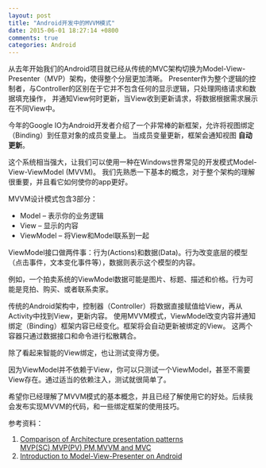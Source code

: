 ```yaml
---
layout: post
title: "Android开发中的MVVM模式"
date: 2015-06-01 18:27:14 +0800
comments: true
categories: Android
---
```


从去年开始我们的Android项目就已经从传统的MVC架构切换为Model-View-Presenter（MVP）架构，使得整个分层更加清晰。
Presenter作为整个逻辑的控制者，与Controller的区别在于它并不包含任何的显示逻辑，只处理网络请求和数据填充操作，
并通知View何时更新，当View收到更新请求，将数据根据需求展示在不同View中。

今年的Google IO为Android开发者介绍了一个非常棒的新框架，允许将视图绑定（Binding）到任意对象的成员变量上。
当成员变量更新，框架会通知视图 **自动更新**。

这个系统相当强大，让我们可以使用一种在Windows世界常见的开发模式Model-View-ViewModel (MVVM)。
我们先熟悉一下基本的概念，对于整个架构的理解很重要，并且看它如何使你的app更好。

MVVM设计模式包含3部分：

* Model – 表示你的业务逻辑
* View – 显示的内容
* ViewModel – 将View和Model联系到一起

ViewModel接口做两件事：行为(Actions)和数据(Data)。行为改变底层的模型（点击事件，文本变化事件等），数据则表示这个模型的内容。

例如，一个拍卖系统的ViewModel数据可能是图片、标题、描述和价格。行为可能是竞拍、购买、或者联系卖家。

传统的Android架构中，控制器（Controller）将数据直接赋值给View，再从Activity中找到View，更新内容。
使用MVVM模式，ViewModel改变内容并通知绑定（Binding）框架内容已经变化。框架将会自动更新被绑定的View。
这两个容器只通过数据接口和命令进行松散耦合。

除了看起来智能的View绑定，也让测试变得方便。

因为ViewModel并不依赖于View，你可以只测试一个ViewModel，甚至不需要View存在。通过适当的依赖注入，测试就很简单了。

希望你已经理解了MVVM模式的基本概念，并且已经了解使用它的好处。后续我会发布实现MVVM的代码，和一些绑定框架的使用技巧。

参考资料：

1. [Comparison of Architecture presentation patterns MVP(SC),MVP(PV),PM,MVVM and MVC](http://www.codeproject.com/Articles/66585/Comparison-of-Architecture-presentation-patterns-M)
2. [Introduction to Model-View-Presenter on Android](http://konmik.github.io/introduction-to-model-view-presenter-on-android.html?utm_source=Android+Weekly&utm_campaign=5589504b56-Android_Weekly_148&utm_medium=email&utm_term=0_4eb677ad19-5589504b56-337845481)